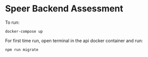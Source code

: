 # Speer Backend Assessment
To run:
```
docker-compose up
```

For first time run, open terminal in the api docker container and run:
```
npm run migrate
```

